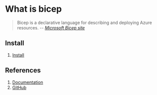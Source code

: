 # What is bicep

> Bicep is a declarative language for describing and deploying Azure resources.
> -- *[Microsoft Bicep site](https://docs.microsoft.com/en-us/azure/azure-resource-manager/bicep/)*

## Install

1. [Install](https://docs.microsoft.com/en-us/azure/azure-resource-manager/bicep/install)


## References

1. [Documentation](https://docs.microsoft.com/en-us/azure/azure-resource-manager/bicep/)
1. [GitHub](https://github.com/Azure/bicep)


